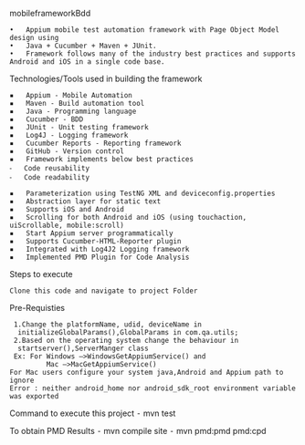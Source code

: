 mobileframeworkBdd

	•	Appium mobile test automation framework with Page Object Model design using
	•	Java + Cucumber + Maven + JUnit.
	•	Framework follows many of the industry best practices and supports Android and iOS in a single code base.


Technologies/Tools used in building the framework

	▪	Appium - Mobile Automation 
	▪	Maven - Build automation tool
	▪	Java - Programming language
	▪	Cucumber - BDD
	▪	JUnit - Unit testing framework
	▪	Log4J - Logging framework
	▪	Cucumber Reports - Reporting framework
	▪	GitHub - Version control
	▪	Framework implements below best practices
	⁃	Code reusability
	⁃	Code readability

	▪	Parameterization using TestNG XML and deviceconfig.properties
	▪	Abstraction layer for static text
	▪	Supports iOS and Android
	▪	Scrolling for both Android and iOS (using touchaction, uiScrollable, mobile:scroll)
	▪	Start Appium server programmatically
	▪	Supports Cucumber-HTML-Reporter plugin
	▪	Integrated with Log4J2 Logging framework
	▪	Implemented PMD Plugin for Code Analysis

Steps to execute

	Clone this code and navigate to project Folder

Pre-Requisties

 	 1.Change the platformName, udid, deviceName in 	
      initializeGlobalParams(),GlobalParams in com.qa.utils;
 	 2.Based on the operating system change the behaviour in 
      startserver(),ServerManger class
     Ex: For Windows —>WindowsGetAppiumService() and 
			 Mac —>MacGetAppiumService()
    For Mac users configure your system java,Android and Appium path to ignore
    Error : neither android_home nor android_sdk_root environment variable was exported

Command to execute this project
   ⁃ mvn test

To obtain PMD Results
  ⁃	 mvn compile site
  ⁃	 mvn pmd:pmd pmd:cpd











